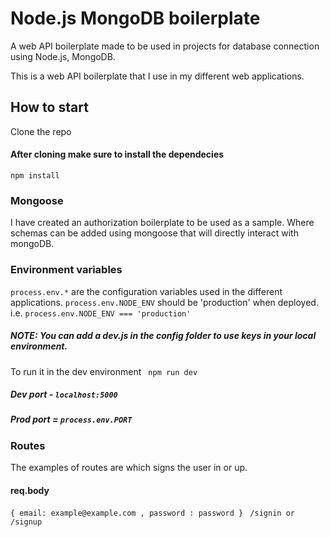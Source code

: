 # Node.js MongoDB boilerplate
A web API boilerplate made to be used in projects for database connection using Node.js, MongoDB. 

This is a web API boilerplate that I use in my different web applications. 

## How to start
Clone the repo
#### After cloning make sure to install the dependecies

 ```npm install``` 

### Mongoose
I have created an authorization boilerplate to be used as a sample.
Where schemas can be added using mongoose that will directly interact with mongoDB. 

### Environment variables
```process.env.*``` are the configuration variables used in the different applications. 
```process.env.NODE_ENV``` should be 'production' when deployed. i.e.
```process.env.NODE_ENV === 'production'```

##### NOTE: You can add a dev.js in the config folder to use keys in your local environment.

To run it in the dev environment
``` npm run dev```

##### Dev port - ```localhost:5000```
##### Prod port = ```process.env.PORT```


### Routes
The examples of routes are which signs the user in or up.
#### req.body
```{ email: example@example.com , password : password } ```
``` /signin or /signup ```
